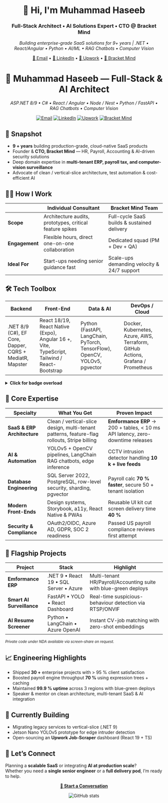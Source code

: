 <!-- GitHub Profile README -->
<h1 align="center">👋 Hi, I'm Muhammad Haseeb</h1>
<h3 align="center">Full-Stack Architect • AI Solutions Expert • CTO @ Bracket Mind</h3>

<p align="center">
  <em>Building enterprise-grade SaaS solutions for 9+ years | .NET • React/Angular • Python • AI/ML • RAG Chatbots • Computer Vision</em>
</p>

<p align="center">
  <a href="mailto:haseeb.butt416@gmail.com">📧 Email</a> •
  <a href="https://pk.linkedin.com/in/haseeb-attaullah-69a027131">💼 LinkedIn</a> •
  <a href="https://www.upwork.com/freelancers/haseeb246">🚀 Upwork</a> •
  <a href="https://bracketmind.com">🏢 Bracket Mind</a>
</p>

<!-- ────────────────────────────────────────────────────────── -->
<h1 align="center">👋 Muhammad Haseeb — Full-Stack & AI Architect</h1>
<p align="center"><em>ASP.NET 8/9 • C# • React / Angular • Node / Nest • Python / FastAPI • RAG Chatbots • Computer Vision</em></p>

<p align="center">
  <a href="mailto:haseeb.butt416@gmail.com"><img src="https://img.shields.io/badge/Email-Contact-blue?style=flat-square&logo=gmail" alt="Email"/></a>
  <a href="https://pk.linkedin.com/in/haseeb-attaullah-69a027131"><img src="https://img.shields.io/badge/LinkedIn-Connect-blue?style=flat-square&logo=linkedin" alt="LinkedIn"/></a>
  <a href="https://www.upwork.com/freelancers/haseeb246"><img src="https://img.shields.io/badge/Upwork-Hire_Me-14a800?style=flat-square&logo=upwork" alt="Upwork"/></a>
  <a href="https://bracketmind.com"><img src="https://img.shields.io/badge/Bracket Mind-CTO-orange?style=flat-square" alt="Bracket Mind"/></a>
</p>

<!-- ────────────────────────────────────────────────────────── -->
## 🌟 Snapshot
- **9 + years** building production-grade, cloud-native SaaS products  
- Founder & **CTO, Bracket Mind** — HR, Payroll, Accounting & AI-driven security solutions  
- Deep domain expertise in **multi-tenant ERP, payroll tax, and computer-vision surveillance**  
- Advocate of clean / vertical-slice architecture, test automation & cost-efficient AI

<!-- ────────────────────────────────────────────────────────── -->
## 🧑‍💼 How I Work

| &nbsp; | **Individual Consultant** | **Bracket Mind Team** |
|---|---|---|
| **Scope** | Architecture audits, prototypes, critical feature spikes | Full-cycle SaaS builds & sustained delivery |
| **Engagement** | Flexible hours, direct one-on-one collaboration | Dedicated squad (PM + Dev + QA) |
| **Ideal For** | Start-ups needing senior guidance fast | Scale-ups demanding velocity & 24/7 support |

<!-- ────────────────────────────────────────────────────────── -->
## 🛠 Tech Toolbox

| Backend | Front-End | Data & AI | DevOps / Cloud |
| --- | --- | --- | --- |
| .NET 8/9 (C#), EF Core, Dapper, CQRS + MediatR, Mapster | React 18/19, React Native (Expo), Angular 16 +, Vite, TypeScript, Tailwind / React-Bootstrap | Python (FastAPI, LangChain, PyTorch, TensorFlow), OpenCV, YOLOv5, pgvector | Docker, Kubernetes, Azure, AWS, Terraform, GitHub Actions, Grafana / Prometheus |

<details>
<summary><strong>Click for badge overload</strong></summary>

<p align="center">
  <img src="https://img.shields.io/badge/.NET-512BD4?logo=dotnet&logoColor=white"/>
  <img src="https://img.shields.io/badge/C%23-239120?logo=csharp&logoColor=white"/>
  <img src="https://img.shields.io/badge/React-61DAFB?logo=react&logoColor=black"/>
  <img src="https://img.shields.io/badge/Angular-DD0031?logo=angular&logoColor=white"/>
  <img src="https://img.shields.io/badge/Python-3776AB?logo=python&logoColor=white"/>
  <img src="https://img.shields.io/badge/FastAPI-009688?logo=fastapi&logoColor=white"/>
  <img src="https://img.shields.io/badge/Azure-0089D6?logo=microsoftazure&logoColor=white"/>
  <img src="https://img.shields.io/badge/AWS-232F3E?logo=amazonaws&logoColor=white"/>
  <img src="https://img.shields.io/badge/Docker-2496ED?logo=docker&logoColor=white"/>
  <img src="https://img.shields.io/badge/Kubernetes-326CE5?logo=kubernetes&logoColor=white"/>
</p>
</details>

<!-- ────────────────────────────────────────────────────────── -->
## 🎯 Core Expertise

| Specialty | What You Get | Proven Impact |
| --- | --- | --- |
| **SaaS & ERP Architecture** | Clean / vertical-slice design, multi-tenant patterns, feature-flag rollouts, Stripe billing | **Emformance ERP** → 200 + tables, < 10 ms API latency, zero-downtime releases |
| **AI & Automation** | YOLOv5 + OpenCV pipelines, LangChain RAG chatbots, edge inference | CCTV intrusion detector handling **10 k + live feeds** |
| **Database Engineering** | SQL Server 2022, PostgreSQL, row-level security, sharding, pgvector | Payroll calc **70 % faster**, secure 50 + tenant isolation |
| **Modern Front-Ends** | Design systems, Storybook, a11y, React Native & PWAs | Reusable UI kit cut screen delivery time **40 %** |
| **Security & Compliance** | OAuth2/OIDC, Azure AD, GDPR, SOC 2 readiness | Passed US payroll compliance reviews first attempt |

<!-- ────────────────────────────────────────────────────────── -->
## 🚀 Flagship Projects

| Project | Stack | Highlight |
| --- | --- | --- |
| **Emformance ERP** | .NET 9 • React 19 • SQL Server • Azure | Multi-tenant HR/Payroll/Accounting suite with blue-green deploys |
| **Smart AI Surveillance** | FastAPI • YOLO • React Dashboard | Real-time suspicious-behaviour detection via RTSP/ONVIF |
| **AI Resume Screener** | Python • LangChain • Azure OpenAI | Instant CV-job matching with zero-shot embeddings |

<small>*Private code under NDA available via screen-share on request.*</small>

<!-- ────────────────────────────────────────────────────────── -->
## 📈 Engineering Highlights
- Shipped **30 +** enterprise projects with > 95 % client satisfaction  
- Boosted payroll engine throughput **70 %** using expression trees + caching  
- Maintained **99.9 % uptime** across 3 regions with blue-green deploys  
- Speaker & mentor on clean architecture, multi-tenant SaaS & AI integration  

<!-- ────────────────────────────────────────────────────────── -->
## 🔭 Currently Building
- Migrating legacy services to vertical-slice (.NET 9)  
- Jetson Nano YOLOv5 prototype for edge intruder detection  
- Open-sourcing an **Upwork Job-Scraper** dashboard (React 19 + TS)

<!-- ────────────────────────────────────────────────────────── -->
## 🤝 Let’s Connect
Planning a **scalable SaaS** or integrating **AI at production scale**?  
Whether you need a **single senior engineer** or a **full delivery pod**, I’m ready to help.

<p align="center">
  <a href="mailto:haseeb.butt416@gmail.com"><strong>📧 Start a Conversation</strong></a>
</p>

<p align="center">
  <img src="https://github-readme-stats.vercel.app/api?username=haseeb246&show_icons=true&theme=react&hide_border=true" alt="GitHub stats"/>
</p>
